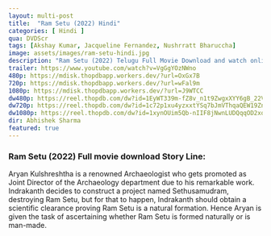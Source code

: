```yaml
---
layout: multi-post
title:  "Ram Setu (2022) Hindi"
categories: [ Hindi ]
qua: DVDScr
tags: [Akshay Kumar, Jacqueline Fernandez, Nushrratt Bharuccha]
image: assets/images/ram-setu-hindi.jpg
description: "Ram Setu (2022) Telugu Full Movie Download and watch online 720p low file size 500 mb."
trailer: https://www.youtube.com/watch?v=VgGgYOzNWno
480p: https://mdisk.thopdbapp.workers.dev/?url=OxGx7B
720p: https://mdisk.thopdbapp.workers.dev/?url=wFal9m
1080p: https://mdisk.thopdbapp.workers.dev/?url=J9WTCC
dw480p: https://reel.thopdb.com/dw?id=1EyWT339m-fZ8v_n1t9ZwgxXYY6gB_22V
dw720p: https://reel.thopdb.com/dw?id=1c72p1xu4yzxxtYSq7bJmVThqaQEW19Zn
dw1080p: https://reel.thopdb.com/dw?id=1xynOUim5Qb-nIIF8jNwnLUDQqqOD2xqZ
dir: Abhishek Sharma
featured: true
---
```


### Ram Setu (2022) Full movie download Story Line:
Aryan Kulshreshtha is a renowned Archaeologist who gets promoted as Joint Director of the Archaeology department due to his remarkable work. Indrakanth decides to construct a project named Sethusamudram, destroying Ram Setu, but for that to happen, Indrakanth should obtain a scientific clearance proving Ram Setu is a natural formation. Hence Aryan is given the task of ascertaining whether Ram Setu is formed naturally or is man-made.
